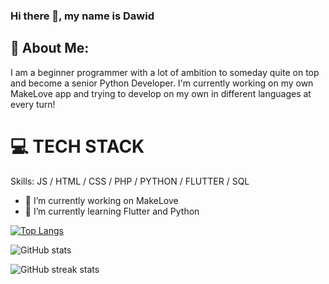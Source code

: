 ### Hi there 👋, my name is Dawid
## 💫 About Me:

I am a beginner programmer with a lot of ambition to someday quite on top and become a senior Python Developer. I'm currently working on my own MakeLove app and trying to develop on my own in different languages at every turn!

# 💻 TECH STACK
Skills:  JS / HTML / CSS / PHP / PYTHON / FLUTTER / SQL

- 🔭 I’m currently working on MakeLove 
- 🌱 I’m currently learning Flutter and Python 




[![Top Langs](https://github-readme-stats.vercel.app/api/top-langs/?username=frazq)](https://github.com/anuraghazra/github-readme-stats)

![GitHub stats](https://github-readme-stats.vercel.app/api?username=frazq&show_icons=true)  

![GitHub streak stats](https://streak-stats.demolab.com/?user=frazq) 


